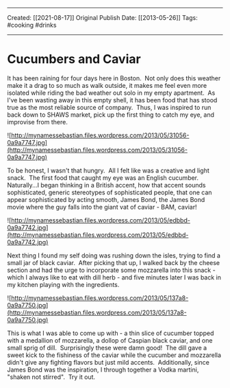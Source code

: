 ___
Created: [[2021-08-17]]
Original Publish Date: [[2013-05-26]]
Tags: #cooking #drinks
___
# Cucumbers and Caviar

It has been raining for four days here in Boston.  Not only does this weather make it a drag to so much as walk outside, it makes me feel even more isolated while riding the bad weather out solo in my empty apartment.  As I've been wasting away in this empty shell, it has been food that has stood true as the most reliable source of company.  Thus, I was inspired to run back down to SHAWS market, pick up the first thing to catch my eye, and improvise from there.

![http://mynamessebastian.files.wordpress.com/2013/05/31056-0a9a7747.jpg](http://mynamessebastian.files.wordpress.com/2013/05/31056-0a9a7747.jpg)

To be honest, I wasn't that hungry.  All I felt like was a creative and light snack.  The first food that caught my eye was an English cucumber.  Naturally...I began thinking in a British accent, how that accent sounds sophisticated, generic stereotypes of sophisticated people, that one can appear sophisticated by acting smooth, James Bond, the James Bond movie where the guy falls into the giant vat of caviar - BAM, caviar!

![http://mynamessebastian.files.wordpress.com/2013/05/edbbd-0a9a7742.jpg](http://mynamessebastian.files.wordpress.com/2013/05/edbbd-0a9a7742.jpg)

Next thing I found my self doing was rushing down the isles, trying to find a small jar of black caviar.  After picking that up, I walked back by the cheese section and had the urge to incorporate some mozzarella into this snack - which I always like to eat with dill herb - and five minutes later I was back in my kitchen playing with the ingredients.

![http://mynamessebastian.files.wordpress.com/2013/05/137a8-0a9a7750.jpg](http://mynamessebastian.files.wordpress.com/2013/05/137a8-0a9a7750.jpg)

This is what I was able to come up with - a thin slice of cucumber topped with a medallion of mozzarella, a dollop of Caspian black caviar, and one small sprig of dill.  Surprisingly these were damn good!  The dill gave a sweet kick to the fishiness of the caviar while the cucumber and mozzarella didn't give any fighting flavors but just mild accents.  Additionally, since James Bond was the inspiration, I through together a Vodka martini, "shaken not stirred".  Try it out.